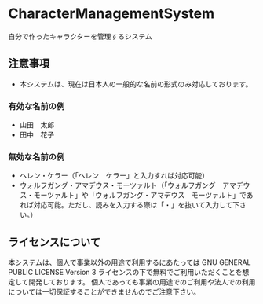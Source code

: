 # CharacterManagementSystem

自分で作ったキャラクターを管理するシステム

## 注意事項

-   本システムは、現在は日本人の一般的な名前の形式のみ対応しております。

### 有効な名前の例

-   山田　太郎
-   田中　花子

### 無効な名前の例

-   ヘレン・ケラー（「ヘレン　ケラー」と入力すれば対応可能）
-   ウォルフガング・アマデウス・モーツァルト（「ウォルフガング　アマデウス・モーツァルト」や「ウォルフガング・アマデウス　モーツァルト」であれば対応可能。ただし、読みを入力する際は「・」を抜いて入力して下さい。）

## ライセンスについて

本システムは、個人で事業以外の用途で利用するにあたっては GNU GENERAL PUBLIC LICENSE Version 3 ライセンスの下で無料でご利用いただくことを想定して開発しております。
個人であっても事業の用途でのご利用や法人での利用については一切保証することができませんのでご注意下さい。
